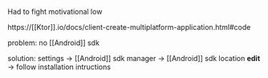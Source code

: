 Had to fight motivational low

https://[[Ktor]].io/docs/client-create-multiplatform-application.html#code

problem:
	no [[Android]] sdk

solution:
	settings -> [[Android]] sdk manager -> [[Android]] sdk location **edit** -> follow installation intructions

